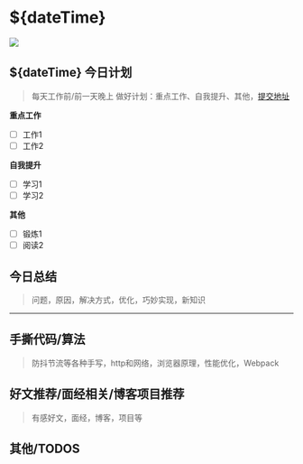 
# ${dateTime}

![](${bgImgPath})


## ${dateTime} 今日计划
> 每天工作前/前一天晚上 做好计划：重点工作、自我提升、其他，[提交地址](https://github.com/cuixiaorui/study-every-day/issues)

**重点工作**

- [ ] 工作1
- [ ] 工作2

**自我提升**

- [ ] 学习1
- [ ] 学习2

**其他**

- [ ] 锻炼1
- [ ] 阅读2

## 今日总结
> 问题，原因，解决方式，优化，巧妙实现，新知识



---



## 手撕代码/算法
> 防抖节流等各种手写，http和网络，浏览器原理，性能优化，Webpack


## 好文推荐/面经相关/博客项目推荐
> 有感好文，面经，博客，项目等


## 其他/TODOS